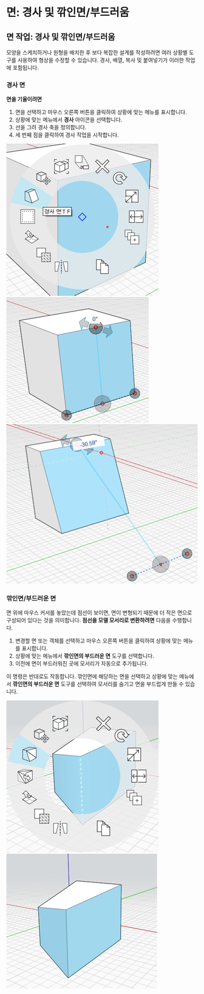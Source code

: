# 면: 경사 및 깎인면/부드러움

## 면 작업: 경사 및 깎인면/부드러움

모양을 스케치하거나 원형을 배치한 후 보다 복잡한 설계를 작성하려면 여러 상황별 도구를 사용하여 형상을 수정할 수 있습니다. 경사, 배열, 복사 및 붙여넣기가 이러한 작업에 포함됩니다.

### 경사 면

**면을 기울이려면**

1. 면을 선택하고 마우스 오른쪽 버튼을 클릭하여 상황에 맞는 메뉴를 표시합니다.
2. 상황에 맞는 메뉴에서 **경사** 아이콘을 선택합니다.
3. 선을 그려 경사 축을 정의합니다.
4. 세 번째 점을 클릭하여 경사 작업을 시작합니다.

![](../.gitbook/assets/tilt_face.png)  
![](../.gitbook/assets/tilt2.png)  
![](../.gitbook/assets/tilt3.png)

### 깎인면/부드러운 면

면 위에 마우스 커서를 놓았는데 점선이 보이면, 면이 변형되기 때문에 더 작은 면으로 구성되어 있다는 것을 의미합니다. **점선을 모델 모서리로 변환하려면** 다음을 수행합니다.

1. 변경할 면 또는 객체를 선택하고 마우스 오른쪽 버튼을 클릭하여 상황에 맞는 메뉴를 표시합니다.
2. 상황에 맞는 메뉴에서 **깎인면의 부드러운 면** 도구를 선택합니다.
3. 이전에 면이 부드러워진 곳에 모서리가 자동으로 추가됩니다.

이 명령은 반대로도 작동합니다. 깎인면에 해당하는 면을 선택하고 상황에 맞는 메뉴에서 **깎인면의 부드러운 면** 도구를 선택하여 모서리를 숨기고 면을 부드럽게 만들 수 있습니다.

![](../.gitbook/assets/smooth_face.png)  
![](../.gitbook/assets/smoothed_face.png)

## 

